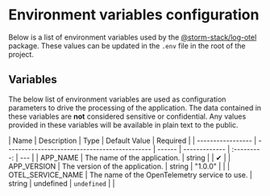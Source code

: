 <!-- Generated by Storm Stack -->

# Environment variables configuration

Below is a list of environment variables used by the
[@storm-stack/log-otel](https://www.npmjs.com/package/@storm-stack/log-otel)
package. These values can be updated in the `.env` file in the root of the
project.

## Variables

The below list of environment variables are used as configuration parameters to
drive the processing of the application. The data contained in these variables
are **not** considered sensitive or confidential. Any values provided in these
variables will be available in plain text to the public.

| Name              | Description                                   | Type   | Default Value |  Required   |
| ----------------- | --------------------------------------------- | ------ | ------------- | :---------: | --- |
| APP_NAME          | The name of the application.                  | string |               |     ✔      |
| APP_VERSION       | The version of the application.               | string | "1.0.0"       |             |
| OTEL_SERVICE_NAME | The name of the OpenTelemetry service to use. | string | undefined     | `undefined` |     |

